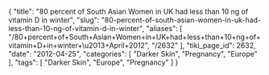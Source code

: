 {
    "title": "80 percent of South Asian Women in UK had less than 10 ng of vitamin D in winter",
    "slug": "80-percent-of-south-asian-women-in-uk-had-less-than-10-ng-of-vitamin-d-in-winter",
    "aliases": [
        "/80+percent+of+South+Asian+Women+in+UK+had+less+than+10+ng+of+vitamin+D+in+winter+\u2013+April+2012",
        "/2632"
    ],
    "tiki_page_id": 2632,
    "date": "2012-04-25",
    "categories": [
        "Darker Skin",
        "Pregnancy",
        "Europe"
    ],
    "tags": [
        "Darker Skin",
        "Europe",
        "Pregnancy"
    ]
}